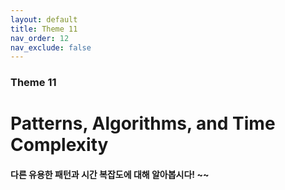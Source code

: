 ```yaml
---
layout: default
title: Theme 11
nav_order: 12
nav_exclude: false
---
```

### Theme 11
# Patterns, Algorithms, and Time Complexity
#### 다른 유용한 패턴과 시간 복잡도에 대해 알아봅시다! ~~
